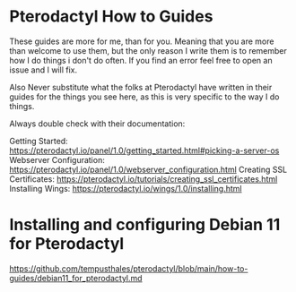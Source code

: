 # Pterodactyl How to Guides

These guides are more for me, than for you.  Meaning that you are more than welcome to use them, but the only reason I write them is to remember how I do things i 
don't do often. If you find an error feel free to open an issue and I will fix.

Also Never substitute what the folks at Pterodactyl have written in  their guides for the things you see here, as this is very specific to the way I do things.

Always double check with their documentation:

Getting Started: https://pterodactyl.io/panel/1.0/getting_started.html#picking-a-server-os
Webserver Configuration: https://pterodactyl.io/panel/1.0/webserver_configuration.html
Creating SSL Certificates: https://pterodactyl.io/tutorials/creating_ssl_certificates.html
Installing Wings: https://pterodactyl.io/wings/1.0/installing.html

# Installing and configuring Debian 11 for Pterodactyl
https://github.com/tempusthales/pterodactyl/blob/main/how-to-guides/debian11_for_pterodactyl.md

